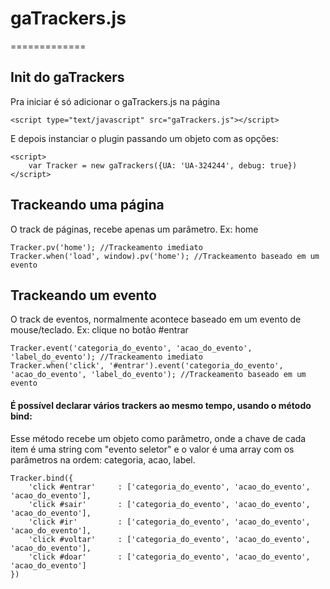 # gaTrackers.js
=============

## Init do gaTrackers
Pra iniciar é só adicionar o gaTrackers.js na página

`<script type="text/javascript" src="gaTrackers.js"></script>`


E depois instanciar o plugin passando um objeto com as opções:

    <script>
        var Tracker = new gaTrackers({UA: 'UA-324244', debug: true})
    </script>



## Trackeando uma página
O track de páginas, recebe apenas um parâmetro. Ex: home

    Tracker.pv('home'); //Trackeamento imediato
    Tracker.when('load', window).pv('home'); //Trackeamento baseado em um evento

## Trackeando um evento
O track de eventos, normalmente acontece baseado em um evento de mouse/teclado. Ex: clique no botão #entrar

    Tracker.event('categoria_do_evento', 'acao_do_evento', 'label_do_evento'); //Trackeamento imediato
    Tracker.when('click', '#entrar').event('categoria_do_evento', 'acao_do_evento', 'label_do_evento'); //Trackeamento baseado em um evento


#### É possível declarar vários trackers ao mesmo tempo, usando o método bind:
Esse método recebe um objeto como parâmetro, onde a chave de cada item é uma string com "evento seletor" e o valor é uma array com os parâmetros na ordem: categoria, acao, label.

    Tracker.bind({
        'click #entrar'     : ['categoria_do_evento', 'acao_do_evento', 'acao_do_evento'],
        'click #sair'       : ['categoria_do_evento', 'acao_do_evento', 'acao_do_evento'],
        'click #ir'         : ['categoria_do_evento', 'acao_do_evento', 'acao_do_evento'],
        'click #voltar'     : ['categoria_do_evento', 'acao_do_evento', 'acao_do_evento'],
        'click #doar'       : ['categoria_do_evento', 'acao_do_evento', 'acao_do_evento']
    })

